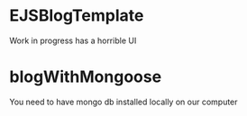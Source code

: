 # EJSBlogTemplate
Work in progress has a horrible UI
# blogWithMongoose
You need to have mongo db installed locally on our computer
